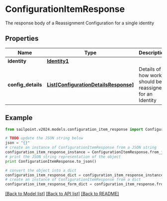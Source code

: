 # ConfigurationItemResponse

The response body of a Reassignment Configuration for a single identity

## Properties

Name | Type | Description | Notes
------------ | ------------- | ------------- | -------------
**identity** | [**Identity1**](Identity1.md) |  | [optional] 
**config_details** | [**List[ConfigurationDetailsResponse]**](ConfigurationDetailsResponse.md) | Details of how work should be reassigned for an Identity | [optional] 

## Example

```python
from sailpoint.v2024.models.configuration_item_response import ConfigurationItemResponse

# TODO update the JSON string below
json = "{}"
# create an instance of ConfigurationItemResponse from a JSON string
configuration_item_response_instance = ConfigurationItemResponse.from_json(json)
# print the JSON string representation of the object
print ConfigurationItemResponse.to_json()

# convert the object into a dict
configuration_item_response_dict = configuration_item_response_instance.to_dict()
# create an instance of ConfigurationItemResponse from a dict
configuration_item_response_form_dict = configuration_item_response.from_dict(configuration_item_response_dict)
```
[[Back to Model list]](../README.md#documentation-for-models) [[Back to API list]](../README.md#documentation-for-api-endpoints) [[Back to README]](../README.md)


